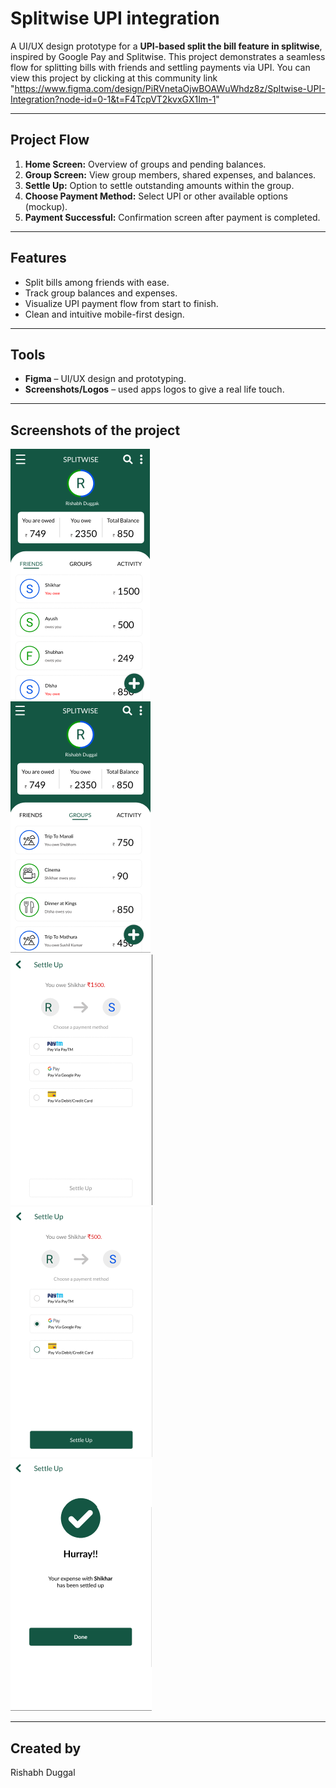 # Splitwise UPI integration

A UI/UX design prototype for a **UPI-based split the bill feature in splitwise**, inspired by Google Pay and Splitwise. This project demonstrates a seamless flow for splitting bills with friends and settling payments via UPI.
You can view this project by clicking at this community link "https://www.figma.com/design/PiRVnetaOjwBOAWuWhdz8z/Spltwise-UPI-Integration?node-id=0-1&t=F4TcpVT2kvxGX1Im-1"

---

## Project Flow
1. **Home Screen:** Overview of groups and pending balances.  
2. **Group Screen:** View group members, shared expenses, and balances.  
3. **Settle Up:** Option to settle outstanding amounts within the group.  
4. **Choose Payment Method:** Select UPI or other available options (mockup).  
5. **Payment Successful:** Confirmation screen after payment is completed.

---

## Features
- Split bills among friends with ease.  
- Track group balances and expenses.  
- Visualize UPI payment flow from start to finish.  
- Clean and intuitive mobile-first design.

---

## Tools
- **Figma** – UI/UX design and prototyping.  
- **Screenshots/Logos** – used apps logos to give a real life touch.

---

## Screenshots of the project
![Home Screen](images/Home%20screen.png)  
![Group Screen](images/Group.png)  
![Settle Up](images/Settle%20up.png)  
![Payment Method](images/Payment%20method.png)  
![Payment Successful](images/Successful.png)

---

## Created by
Rishabh Duggal
